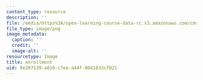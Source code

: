```yaml
---
content_type: resource
description: ''
file: /media/https%3A/open-learning-course-data-rc.s3.amazonaws.com/cms-633-digital-humanities-spring-2015/9e207139a810c7eea44f0041833cf021_14.png
file_type: image/png
image_metadata:
  caption: ''
  credit: ''
  image-alt: ''
resourcetype: Image
title: enrollment
uid: 9e207139-a810-c7ee-a44f-0041833cf021
---
```

